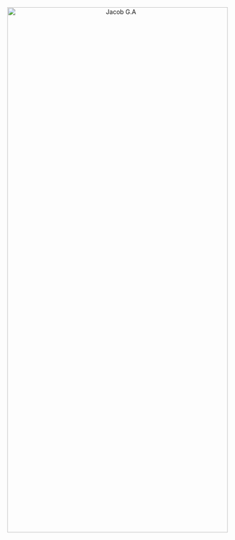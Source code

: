 <div align="center">
  <img src="https://s3.us-east-1.amazonaws.com/www.jacobga.com/developguaj.svg" 
       alt="Jacob G.A" style="width:100%; height:1200px; object-fit:cover;" />
</div>
